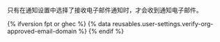 只有在通知设置中选择了接收电子邮件通知时，才会收到通知电子邮件。

{% ifversion fpt or ghec %}
{% data reusables.user-settings.verify-org-approved-email-domain %}
{% endif %}
